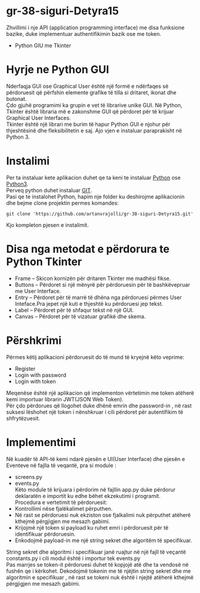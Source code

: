 # gr-38-siguri-Detyra15
Zhvillimi i nje API (application programming interface) me disa funksione bazike, duke implementuar authentifikimin bazik ose me token.

* Python GIU me Tkinter

# Hyrje ne Python GUI  
Nderfaqja GUI ose Graphical User është një formë e ndërfaqes së përdoruesit që përfshin elemente grafike të tilla si dritaret, ikonat dhe butonat.  
Çdo gjuhë programimi ka grupin e vet të librarive unike GUI. Në Python, Tkinter është libraria më e zakonshme GUI që përdoret për të krijuar Graphical User Interfaces.  
Tkinter është një librari me burim të hapur Python GUI e njohur për thjeshtësinë dhe fleksibilitetin e saj. Ajo vjen e instaluar paraprakisht në Python 3.  

# Instalimi  
Per ta instaluar kete aplikacion duhet qe ta keni te instaluar [Python](https://www.python.org/downloads/) ose [Python3](https://www.python.org/downloads/).  
Perveq python duhet instaluar [GIT](https://git-scm.com/downloads).  
Pasi qe te instalohet Python, hapim nje folder ku deshirojme aplikacionin dhe bejme clone projektin permes komandes:  
```
git clone 'https://github.com/artanvrajolli/gr-38-siguri-Detyra15.git'
```  
Kjo kompleton pjesen e instalimit.  

# Disa nga metodat e përdorura te Python Tkinter  
* Frame – Skicon kornizën për dritaren Tkinter me madhësi fikse.  
* Buttons – Përdoret si një mënyrë për përdoruesin për të bashkëvepruar me User Interface.  
* Entry – Përdoret për të marrë të dhëna nga përdoruesi përmes User Inteface.Pra jepet një kuti e thjeshtë ku përdoruesi jep tekst.  
* Label – Përdoret për të shfaqur tekst në një GUI.  
* Canvas – Përdoret për të vizatuar grafikë dhe skema.  

# Përshkrimi  
Përmes këtij aplikacioni përdoruesit do të mund të kryejnë këto veprime:  
* Register  
* Login with password  
* Login with token  

Meqenëse është një aplikacion që implementon vërtetimin me token atëherë kemi importuar librarin JWT(JSON Web Token).  
Për çdo përdorues që llogohet duke dhënë emrin dhe password-in , në rast suksesi lëshohet një token i nënshkruar i cili përdoret për autentifikim të shfrytëzuesit.  

# Implementimi  
Në kuadër të API-të kemi ndarë pjesën e UI(User Interface) dhe pjesën e Eventeve në fajlla të veqantë, pra si module :  
* screens.py  
* events.py  
Këto module të krijuara i përdorim në fajllin app.py duke përdorur deklaratën e importit ku edhe bëhet ekzekutimi i programit.  
Procedura e vertetimit të përdoruesit:  
*	Kontrollimi nëse fjalëkalimet përputhen.  
*	Në rast se përdoruesi nuk ekziston ose fjalkalimi nuk përputhet atëherë kthejmë përgjigjen me mesazh gabimi.  
*	Krijojmë një token si payload ku ruhet emri i përdoruesit për të identifikuar përdoruesin.  
*	Enkodojmë payload-in me një string sekret dhe algoritëm të specifikuar.  

String sekret dhe algoritmi i specifikuar janë ruajtur në një fajll të veçantë constants.py i cili modul është i importur tek events.py  
Pas marrjes se token-it përdoruesi duhet të kopjojë atë dhe ta vendosë në fushën qe i kërkohet. Dekodojmë tokenin me të njëjtin string sekret dhe me algoritmin e specifikuar , në rast se tokeni nuk është i njejtë atëherë kthejmë përgjigjen me mesazh gabimi.  
